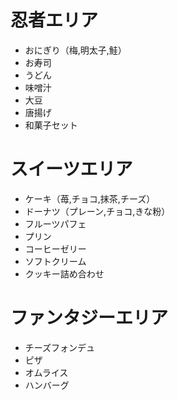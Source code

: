 # 忍者エリア
* おにぎり（梅,明太子,鮭）
* お寿司
* うどん
* 味噌汁
* 大豆
* 唐揚げ
* 和菓子セット

# スイーツエリア
* ケーキ（苺,チョコ,抹茶,チーズ）
* ドーナツ（プレーン,チョコ,きな粉）
* フルーツパフェ
* プリン
* コーヒーゼリー
* ソフトクリーム
* クッキー詰め合わせ

# ファンタジーエリア
* チーズフォンデュ
* ピザ
* オムライス
* ハンバーグ
